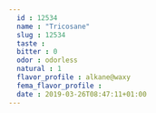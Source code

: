 ```yaml
---
  id : 12534
  name : "Tricosane"
  slug : 12534
  taste : 
  bitter : 0
  odor : odorless
  natural : 1
  flavor_profile : alkane@waxy
  fema_flavor_profile : 
  date : 2019-03-26T08:47:11+01:00
---
```



